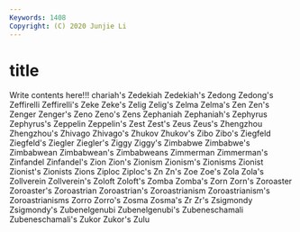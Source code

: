 ```yaml
---
Keywords: 1408
Copyright: (C) 2020 Junjie Li
---
```


# title

Write contents here!!!
chariah's 
Zedekiah 
Zedekiah's 
Zedong 
Zedong's 
Zeffirelli 
Zeffirelli's 
Zeke
Zeke's 
Zelig 
Zelig's 
Zelma 
Zelma's 
Zen 
Zen's 
Zenger 
Zenger's 
Zeno
Zeno's 
Zens 
Zephaniah 
Zephaniah's 
Zephyrus 
Zephyrus's 
Zeppelin 
Zeppelin's 
Zest 
Zest's
Zeus 
Zeus's 
Zhengzhou 
Zhengzhou's 
Zhivago 
Zhivago's 
Zhukov 
Zhukov's 
Zibo 
Zibo's
Ziegfeld 
Ziegfeld's 
Ziegler 
Ziegler's 
Ziggy 
Ziggy's 
Zimbabwe 
Zimbabwe's 
Zimbabwean 
Zimbabwean's
Zimbabweans 
Zimmerman 
Zimmerman's 
Zinfandel 
Zinfandel's 
Zion 
Zion's 
Zionism 
Zionism's 
Zionisms
Zionist 
Zionist's 
Zionists 
Zions 
Ziploc 
Ziploc's 
Zn 
Zn's 
Zoe 
Zoe's
Zola 
Zola's 
Zollverein 
Zollverein's 
Zoloft 
Zoloft's 
Zomba 
Zomba's 
Zorn 
Zorn's
Zoroaster 
Zoroaster's 
Zoroastrian 
Zoroastrian's 
Zoroastrianism 
Zoroastrianism's 
Zoroastrianisms 
Zorro 
Zorro's 
Zosma
Zosma's 
Zr 
Zr's 
Zsigmondy 
Zsigmondy's 
Zubenelgenubi 
Zubenelgenubi's 
Zubeneschamali 
Zubeneschamali's 
Zukor
Zukor's 
Zulu 
